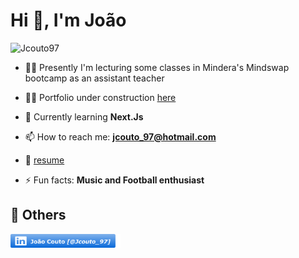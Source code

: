 <h1>Hi 👋, I'm João</h1>

<p align="left"> <img src="https://komarev.com/ghpvc/?username=Jcouto97&label=Profile%20views&color=0e75b6&style=flat" alt="Jcouto97" /> </p>

- 👨‍🏫 Presently I'm lecturing some classes in Mindera's Mindswap bootcamp as an assistant teacher

- 👨‍💻 Portfolio under construction [here](https://portfolio-nextjs-pearl.vercel.app/)

- 🌱 Currently learning **Next.Js**

- 📫 How to reach me: **jcouto_97@hotmail.com**

- 📄 [resume](https://drive.google.com/file/d/1XJ57X7RHAqpX87px4Wgg7S70uFrYXfS_/view?usp=sharing)

- ⚡ Fun facts: **Music and Football enthusiast**

## 🧾 Others

<a href="https://www.linkedin.com/in/jo%C3%A3o-couto-84a60a252/"><img style="widht:20px;height:22px;" src='linkedinRectangle.png' /></a>
